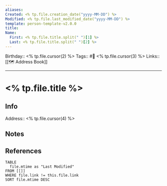 ```yaml
---
aliases:
Created: <% tp.file.creation_date("yyyy-MM-DD") %>
Modified: <% tp.file.last_modified_date("yyyy-MM-DD") %>
template: person-template-v2.0.0
title: 
Name:
  First: <% tp.file.title.split(" ")[1] %>
  Last: <% tp.file.title.split(" ")[2] %>
---
```


Birthday:: <% tp.file.cursor(2) %>
Tags:: #👤 <% tp.file.cursor(3) %>
Links:: [[🗺 Address Book]]
___

# <% tp.file.title %>

## Info

Address:: <% tp.file.cursor(4) %>

## Notes

## References

```dataview
TABLE
  file.mtime as "Last Modified"
FROM [[]]
WHERE file.link != this.file.link
SORT file.mtime DESC
```
